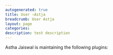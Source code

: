 ```yaml
---
autogenerated: true
title: User ›Astja
breadcrumb: User Astja
layout: page
categories: 
description: test description
---
```


Astha Jaiswal is maintaining the following plugins:
